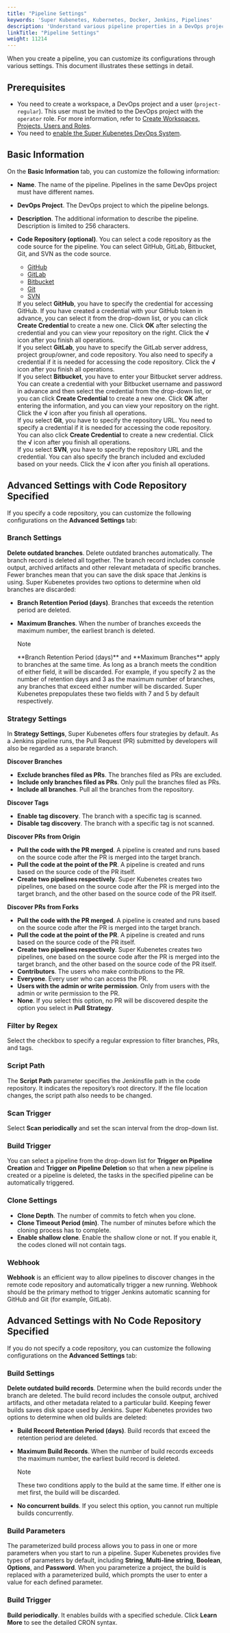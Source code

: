 ```yaml
---
title: "Pipeline Settings"
keywords: 'Super Kubenetes, Kubernetes, Docker, Jenkins, Pipelines'
description: 'Understand various pipeline properties in a DevOps project.'
linkTitle: "Pipeline Settings"
weight: 11214
---
```


When you create a pipeline, you can customize its configurations through various settings. This document illustrates these settings in detail.

## Prerequisites

- You need to create a workspace, a DevOps project and a user (`project-regular`). This user must be invited to the DevOps project with the `operator` role. For more information, refer to [Create Workspaces, Projects, Users and Roles](../../../../quick-start/create-workspace-and-project/).
- You need to [enable the Super Kubenetes DevOps System](../../../../pluggable-components/devops/).

## Basic Information

On the **Basic Information** tab, you can customize the following information:

- **Name**. The name of the pipeline. Pipelines in the same DevOps project must have different names.

- **DevOps Project**. The DevOps project to which the pipeline belongs.

- **Description**. The additional information to describe the pipeline. Description is limited to 256 characters.

- **Code Repository (optional)**. You can select a code repository as the code source for the pipeline. You can select GitHub, GitLab, Bitbucket, Git, and SVN as the code source.

  <main class="code-tabs">
	<ul class="nav nav-tabs">
		<li class="nav-item active"><a class="nav-link" href="#">GitHub</a></li>
		<li class="nav-item"><a class="nav-link" href="#">GitLab</a></li>
		<li class="nav-item"><a class="nav-link" href="#">Bitbucket</a></li>
		<li class="nav-item"><a class="nav-link" href="#">Git</a></li>
		<li class="nav-item"><a class="nav-link" href="#">SVN</a></li>
	</ul>
	<div class="tab-content">
	<main class="tab-pane active" title="GitHub">
		If you select <b>GitHub</b>, you have to specify the credential for accessing GitHub. If you have created a credential with your GitHub token in advance, you can select it from the drop-down list, or you can click <b>Create Credential</b> to create a new one. Click <b>OK</b> after selecting the credential and you can view your repository on the right. Click the <b>√</b> icon after you finish all operations.
	</main>
	<main class="tab-pane" title="GitLab">
		If you select <b>GitLab</b>, you have to specify the GitLab server address, project group/owner, and code repository. You also need to specify a credential if it is needed for accessing the code repository. Click the <b>√</b> icon after you finish all operations.
	</main>
	<main class="tab-pane" title="Bitbucket">
		If you select <b>Bitbucket</b>, you have to enter your Bitbucket server address. You can create a credential with your Bitbucket username and password in advance and then select the credential from the drop-down list, or you can click <b>Create Credential</b> to create a new one. Click <b>OK</b> after entering the information, and you can view your repository on the right. Click the <b>√</b> icon after you finish all operations.
	</main>
	<main class="tab-pane" title="Git">
		If you select <b>Git</b>, you have to specify the repository URL. You need to specify a credential if it is needed for accessing the code repository. You can also click <b>Create Credential</b> to create a new credential. Click the <b>√</b> icon after you finish all operations.
	</main>
	<main class="tab-pane" title="SVN">
		If you select <b>SVN</b>, you have to specify the repository URL and the credential. You can also specify the branch included and excluded based on your needs. Click the <b>√</b> icon after you finish all operations.
	</main>
	</div>
  </main>

## Advanced Settings with Code Repository Specified

If you specify a code repository, you can customize the following configurations on the **Advanced Settings** tab:

### Branch Settings

**Delete outdated branches**. Delete outdated branches automatically. The branch record is deleted all together. The branch record includes console output, archived artifacts and other relevant metadata of specific branches. Fewer branches mean that you can save the disk space that Jenkins is using. Super Kubenetes provides two options to determine when old branches are discarded:

- **Branch Retention Period (days)**. Branches that exceeds the retention period are deleted.

- **Maximum Branches**. When the number of branches exceeds the maximum number, the earliest branch is deleted.

	<div className="notices note">
		<p>Note</p>
		<div>
			**Branch Retention Period (days)** and **Maximum Branches** apply to branches at the same time. As long as a branch meets the condition of either field, it will be discarded. For example, if you specify 2 as the number of retention days and 3 as the maximum number of branches, any branches that exceed either number will be discarded. Super Kubenetes prepopulates these two fields with 7 and 5 by default respectively.
		</div></div>

### Strategy Settings

In **Strategy Settings**, Super Kubenetes offers four strategies by default. As a Jenkins pipeline runs, the Pull Request (PR) submitted by developers will also be regarded as a separate branch.

**Discover Branches**

- **Exclude branches filed as PRs**. The branches filed as PRs are excluded.
- **Include only branches filed as PRs**. Only pull the branches filed as PRs.
- **Include all branches**. Pull all the branches from the repository.

**Discover Tags**

- **Enable tag discovery**. The branch with a specific tag is scanned.
- **Disable tag discovery**. The branch with a specific tag is not scanned.

**Discover PRs from Origin**

- **Pull the code with the PR merged**. A pipeline is created and runs based on the source code after the PR is merged into the target branch.
- **Pull the code at the point of the PR**. A pipeline is created and runs based on the source code of the PR itself.
- **Create two pipelines respectively**. Super Kubenetes creates two pipelines, one based on the source code after the PR is merged into the target branch, and the other based on the source code of the PR itself.

**Discover PRs from Forks**

- **Pull the code with the PR merged**. A pipeline is created and runs based on the source code after the PR is merged into the target branch.
- **Pull the code at the point of the PR**. A pipeline is created and runs based on the source code of the PR itself.
- **Create two pipelines respectively**. Super Kubenetes creates two pipelines, one based on the source code after the PR is merged into the target branch, and the other based on the source code of the PR itself.
- **Contributors**. The users who make contributions to the PR.
- **Everyone**. Every user who can access the PR.
- **Users with the admin or write permission**. Only from users with the admin or write permission to the PR.
- **None**. If you select this option, no PR will be discovered despite the option you select in **Pull Strategy**.

### Filter by Regex

Select the checkbox to specify a regular expression to filter branches, PRs, and tags.

### Script Path

The **Script Path** parameter specifies the Jenkinsfile path in the code repository. It indicates the repository’s root directory. If the file location changes, the script path also needs to be changed.

### Scan Trigger

Select **Scan periodically** and set the scan interval from the drop-down list.

### Build Trigger

You can select a pipeline from the drop-down list for **Trigger on Pipeline Creation** and **Trigger on Pipeline Deletion** so that when a new pipeline is created or a pipeline is deleted, the tasks in the specified pipeline can be automatically triggered.

### Clone Settings

- **Clone Depth**. The number of commits to fetch when you clone.
- **Clone Timeout Period (min)**. The number of minutes before which the cloning process has to complete.
- **Enable shallow clone**. Enable the shallow clone or not. If you enable it, the codes cloned will not contain tags.

### Webhook

**Webhook** is an efficient way to allow pipelines to discover changes in the remote code repository and automatically trigger a new running. Webhook should be the primary method to trigger Jenkins automatic scanning for GitHub and Git (for example, GitLab). 

## Advanced Settings with No Code Repository Specified

If you do not specify a code repository, you can customize the following configurations on the **Advanced Settings** tab:

### Build Settings

**Delete outdated build records**. Determine when the build records under the branch are deleted. The build record includes the console output, archived artifacts, and other metadata related to a particular build. Keeping fewer builds saves disk space used by Jenkins. Super Kubenetes provides two options to determine when old builds are deleted:

- **Build Record Retention Period (days)**. Build records that exceed the retention period are deleted.

- **Maximum Build Records**. When the number of build records exceeds the maximum number, the earliest build record is deleted.

	<div className="notices note">
		<p>Note</p>
		<div>
			These two conditions apply to the build at the same time. If either one is met first, the build will be discarded.
		</div></div>

- **No concurrent builds**. If you select this option, you cannot run multiple builds concurrently.

### Build Parameters

The parameterized build process allows you to pass in one or more parameters when you start to run a pipeline. Super Kubenetes provides five types of parameters by default, including **String**, **Multi-line string**, **Boolean**, **Options**, and **Password**. When you parameterize a project, the build is replaced with a parameterized build, which prompts the user to enter a value for each defined parameter.

### Build Trigger

**Build periodically**. It enables builds with a specified schedule. Click **Learn More** to see the detailed CRON syntax.







